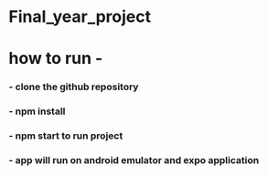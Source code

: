 # Final_year_project
# how to run -

### - clone the github repository
### - npm install 
### - npm start to run project
### - app will run on android emulator and expo application 
